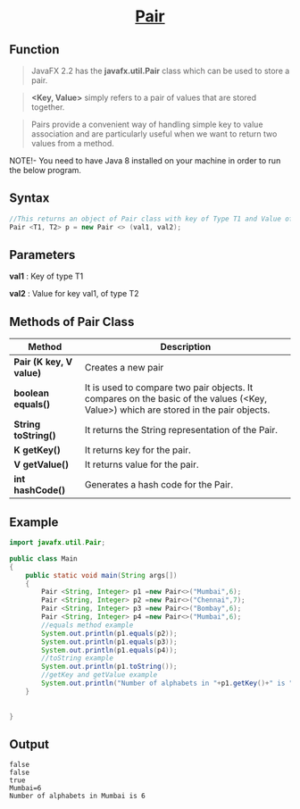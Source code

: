 <h1 align="center"><a href="#">Pair </a></h1>

## Function
> JavaFX 2.2 has the <b>javafx.util.Pair</b> class which can be used to store a pair. 

> <b><Key, Value></b> simply refers to a pair of values that are stored together.

> Pairs provide a convenient way of handling simple key to value association and are particularly useful when we want to return two values from a method.

NOTE!- You need to have Java 8 installed on your machine in order to run the below program.


## Syntax
```java
//This returns an object of Pair class with key of Type T1 and Value of Type T2
Pair <T1, T2> p = new Pair <> (val1, val2);
```

## Parameters
<b>val1</b> : Key of type T1

<b>val2</b> : Value for key val1, of type T2

## Methods of Pair Class

Method | Description
------------ | -------------
<b>Pair (K key, V value)</b> | Creates a new pair
<b>boolean equals()</b> | It is used to compare two pair objects. It compares on the basic of the values (<Key, Value>) which are stored in the pair objects.
<b>String toString()</b> | It returns the String representation of the Pair.
<b>K getKey()</b> | It returns key for the pair.
<b>V getValue()</b> | It returns value for the pair.
<b>int hashCode()</b> | Generates a hash code for the Pair.

## Example
```java
import javafx.util.Pair;

public class Main
{
    public static void main(String args[])
    {
        Pair <String, Integer> p1 =new Pair<>("Mumbai",6);
        Pair <String, Integer> p2 =new Pair<>("Chennai",7);
        Pair <String, Integer> p3 =new Pair<>("Bombay",6);
        Pair <String, Integer> p4 =new Pair<>("Mumbai",6);
        //equals method example
        System.out.println(p1.equals(p2));
        System.out.println(p1.equals(p3));
        System.out.println(p1.equals(p4));
        //toString example
        System.out.println(p1.toString());
        //getKey and getValue example
        System.out.println("Number of alphabets in "+p1.getKey()+" is "+p1.getValue());
    }
    
    
}
```

## Output
```
false
false
true
Mumbai=6
Number of alphabets in Mumbai is 6
```